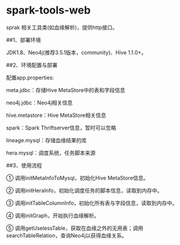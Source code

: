 # spark-tools-web

sprak 相关工具类(如血缘解析)，提供http接口。

##1、部署环境

JDK1.8、Neo4j(推荐3.5.1版本，community)、Hive 1.1.0+。

##2、环境配置与部署

配置app.properties:

meta.jdbc：存储Hive MetaStore中的表和字段信息

neo4j.jdbc：Neo4j相关信息

hive.metastore：Hive MetaStore相关信息

spark：Spark Thriftserver信息，暂时可以忽略

lineage.mysql：存储血缘结果的库

hera.mysql：调度系统，任务脚本来源

##3、使用流程

① 调用initMetaInfoToMysql，初始化Hive MetaStore信息。

② 调用initHeraInfo，初始化调度任务的脚本信息，读取到内存中。

③ 调用initTableColumnInfo，初始化所有表与字段信息，读取到内存中。

④ 调用initGraph，开始执行血缘解析。

⑤ 调用getUselessTable，获取在血缘之外的无用表；调用searchTableRelation，查询Neo4j以获得血缘关系。